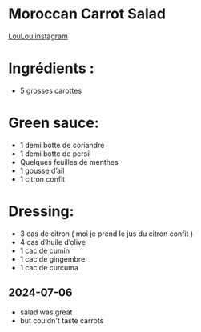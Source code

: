 # Moroccan Carrot Salad

[LouLou instagram](https://www.instagram.com/p/C8eSmNDowbL/)


Ingrédients :
===
- 5 grosses carottes

Green sauce:
===
- 1 demi botte de coriandre
- 1 demi botte de persil
- Quelques feuilles de menthes
- 1 gousse d’ail
- 1 citron confit

Dressing:
===
- 3 cas de citron ( moi je prend le jus du citron confit ) 
- 4 cas d’huile d’olive
- 1 cac de cumin
- 1 cac de gingembre
- 1 cac de curcuma


## 2024-07-06
- salad was great
- but couldn't taste carrots
